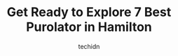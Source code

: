 ---
layout: ampstory
image: https://i0.wp.com/www.auto.or.id/wp-content/uploads/2023/06/purolator-quick-stop-agent-0-hamilton-1686323462.jpeg?resize=640,853
author: techidn
featured: false
description: Hamilton, Ontario, Canada is a haven for Purolator enthusiasts, boasting an impressive array of 7 top-notch establishments. Whether youre a seasoned connoisseur or simply curious to explore
title: Get Ready to Explore 7 Best Purolator in Hamilton
cover:
   title: Get Ready to Explore 7 Best Purolator in Hamilton
   subtitle: AUTO.OR.ID
   background: https://www.auto.or.id/wp-content/uploads/2023/06/purolator-quick-stop-agent-0-hamilton-1686323462.jpeg

pages: 
 - layout: thirds
   top: <h1>#1 Purolator</h1>
   bottom: "<p>All other shipping companies Ive worked with had no issues delivering my packages. This company, however, is special. They have gone out of their way to make sure my p</p>"
   background: https://www.auto.or.id/wp-content/uploads/2023/06/purolator-quick-stop-agent-1-hamilton-1686323464.jpeg
   backgroundblur: true
 - layout: thirds
   top: <h1>#2 Purolator</h1>
   bottom: "<p>1325 Barton St E, Hamilton, ON L8H 4T1, Canada</p>"
   background: https://www.auto.or.id/wp-content/uploads/2023/06/purolator-quick-stop-agent-2-hamilton-1686323464.jpeg
   cta:
      link: https://www.auto.or.id/get-ready-to-explore-7-best-purolator-in-hamilton/
      text: Get Ready to Explore 7 Best Purolator in Hamilton
 - layout: thirds
   top: <h1>#3 Purolator Quick Stop Agent</h1>
   bottom: "<p>969 Upper Ottawa St, Hamilton, ON L8T 4V9, Canada</p>"
   background: https://images.unsplash.com/photo-1485291571150-772bcfc10da5?ixlib=rb-4.0.3&ixid=MnwxMjA3fDB8MHxwaG90by1wYWdlfHx8fGVufDB8fHx8&auto=format&fit=crop&w=640&h=853&q=80
   cta:
      link: https://www.auto.or.id/get-ready-to-explore-7-best-purolator-in-hamilton/
      text: Get Ready to Explore 7 Best Purolator in Hamilton
 - layout: thirds
   top: <h1>#4 Purolator Quick Stop Agent</h1>
   bottom: "<p>878 King St W, Hamilton, ON L8S 4S6, Canada</p>"
   background: https://images.unsplash.com/photo-1542728212-aca4817f0610?ixlib=rb-4.0.3&ixid=MnwxMjA3fDB8MHxwaG90by1wYWdlfHx8fGVufDB8fHx8&auto=format&fit=crop&w=640&h=853&q=80
   cta:
      link: https://www.auto.or.id/get-ready-to-explore-7-best-purolator-in-hamilton/
      text: Get Ready to Explore 7 Best Purolator in Hamilton
 - layout: thirds
   top: <h1>#5 Purolator Quick Stop Agent</h1>
   bottom: "<p>732 Queenston Rd, Hamilton, ON L8G 1A4, Canada</p>"
   background: https://images.unsplash.com/photo-1596209716749-aee52a95737c?ixlib=rb-4.0.3&ixid=MnwxMjA3fDB8MHxwaG90by1wYWdlfHx8fGVufDB8fHx8&auto=format&fit=crop&w=640&h=853&q=80
   cta:
      link: https://www.auto.or.id/get-ready-to-explore-7-best-purolator-in-hamilton/
      text: Get Ready to Explore 7 Best Purolator in Hamilton
 - layout: thirds
   top: <h1>#6 Purolator Quick Stop Agent</h1>
   bottom: "<p>625 Greenhill Ave, Hamilton, ON L8K 5W9, Canada</p>"
   background: https://images.unsplash.com/photo-1635433868513-afc621b81834?ixlib=rb-4.0.3&ixid=MnwxMjA3fDB8MHxwaG90by1wYWdlfHx8fGVufDB8fHx8&auto=format&fit=crop&w=640&h=853&q=80
   cta:
      link: https://www.auto.or.id/get-ready-to-explore-7-best-purolator-in-hamilton/
      text: Get Ready to Explore 7 Best Purolator in Hamilton
 - layout: thirds
   top: <h1>#7 Purolator Quick Stop Agent</h1>
   bottom: "<p>315 York Blvd, Hamilton, ON L8R 3K5, Canada</p>"
   background: https://images.unsplash.com/photo-1522266925358-423ceac13bc9?ixlib=rb-4.0.3&ixid=MnwxMjA3fDB8MHxwaG90by1wYWdlfHx8fGVufDB8fHx8&auto=format&fit=crop&w=640&h=853&q=80
   cta:
      link: https://www.auto.or.id/get-ready-to-explore-7-best-purolator-in-hamilton/
      text: Get Ready to Explore 7 Best Purolator in Hamilton
 - layout: thirds
   middle: Continue reading...
   background: https://images.unsplash.com/photo-1567808291548-fc3ee04dbcf0?ixlib=rb-4.0.3&ixid=MnwxMjA3fDB8MHxwaG90by1wYWdlfHx8fGVufDB8fHx8&auto=format&fit=crop&w=640&h=853&q=80
   cta:
      link: https://www.auto.or.id/get-ready-to-explore-7-best-purolator-in-hamilton/
      text: Get Ready to Explore 7 Best Purolator in Hamilton

---
